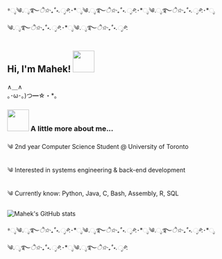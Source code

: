 *ೃ༄.ೃ࿐*ੈ✩‧₊˚⋆.ೃ࿔*:･*ೃ༄.ೃ࿐*ੈ✩‧₊˚⋆.ೃ࿔*:･*ೃ༄.ೃ࿐*ੈ✩‧₊˚⋆.ೃ࿔*:･*ೃ༄.ೃ࿐*ੈ✩‧₊˚⋆.ೃ࿔*:･*ೃ༄.ೃ࿐*ੈ✩‧₊˚⋆.ೃ࿔*:
<h2> Hi, I'm Mahek! <img src="https://media.giphy.com/media/mGcNjsfWAjY5AEZNw6/giphy.gif" width="50"></h2>

∧＿∧<br />
｡･ω･｡)つ━☆・*。
### <img src="https://media.giphy.com/media/VgCDAzcKvsR6OM0uWg/giphy.gif" width="50"> A little more about me...  

༄ 2nd year Computer Science Student @ University of Toronto

༄ Interested in systems engineering & back-end development

༄ Currently know: Python, Java, C, Bash, Assembly, R, SQL

![Mahek's GitHub stats](https://github-readme-stats.vercel.app/api?username=mmahekk&show_icons=true&theme=prussian)

*ೃ༄.ೃ࿐*ੈ✩‧₊˚⋆.ೃ࿔*:･*ೃ༄.ೃ࿐*ੈ✩‧₊˚⋆.ೃ࿔*:･*ೃ༄.ೃ࿐*ੈ✩‧₊˚⋆.ೃ࿔*:･*ೃ༄.ೃ࿐*ੈ✩‧₊˚⋆.ೃ࿔*:･*ೃ༄.ೃ࿐*ੈ✩‧₊˚⋆.ೃ࿔*:
